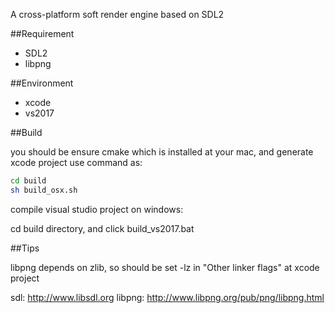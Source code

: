
A cross-platform soft render engine based on SDL2


##Requirement

- SDL2
- libpng


##Environment

- xcode 
- vs2017


##Build

you should be ensure cmake which is installed at your mac,  and generate xcode project use command as:

```bash
cd build
sh build_osx.sh
```

compile visual studio project on windows:

cd build directory, and click build_vs2017.bat


##Tips

libpng depends on zlib, so should be set -lz in "Other linker flags" at xcode project

sdl: http://www.libsdl.org
libpng: http://www.libpng.org/pub/png/libpng.html
